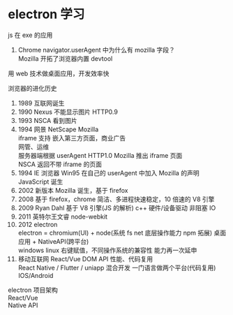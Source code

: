 # electron 学习  
js 在 exe 的应用  

1. Chrome navigator.userAgent 中为什么有 mozilla 字段？  
  Mozilla 开拓了浏览器内置 devtool  

用 web 技术做桌面应用，开发效率快  

浏览器的进化历史  
1. 1989 互联网诞生  
2. 1990 Nexus 不能显示图片 HTTP0.9  
3. 1993 NSCA 看到图片  
4. 1994 网景 NetScape Mozilla  
  iframe 支持 嵌入第三方页面，商业广告  
  网管、运维  
  服务器端根据 userAgent HTTP1.0 Mozilla 推出 iframe 页面  
  NSCA 返回不带 iframe 的页面  
5. 1994 IE 浏览器 Win95 在自己的 userAgent 中加入 Mozilla 的声明  
  JavaScript 诞生  
6. 2002 新版本 Mozilla 诞生，基于 firefox  
7. 2008 基于 firefox，chrome 简洁、多进程快速稳定，10 倍速的 V8 引擎  
8. 2009 Ryan Dahl 基于 V8 引擎(JS 的解析) c++ 硬件/设备驱动 非阻塞 IO  
9. 2011 英特尔王文睿 node-webkit  
10. 2012 electron  
  electron = chromium(UI) + node(系统 fs net 底层操作能力 npm 拓展) 桌面应用 + NativeAPI(跨平台)  
  windows linux 右键赋值，不同操作系统的兼容性 能力再一次延申  
11. 移动互联网 React/Vue DOM API 性能、代码复用  
  React Native / Flutter / uniapp 混合开发 一门语言做两个平台(代码复用) IOS/Android  

electron 项目架构  
  React/Vue  
  Native API  
